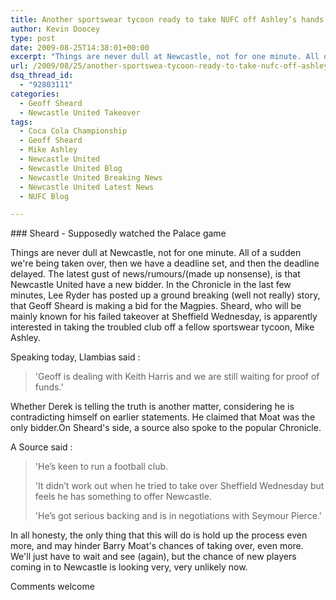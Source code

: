 ```yaml
---
title: Another sportswear tycoon ready to take NUFC off Ashley’s hands
author: Kevin Doocey
type: post
date: 2009-08-25T14:38:01+00:00
excerpt: "Things are never dull at Newcastle, not for one minute. All of a sudden we're being taken over, then we have a deadline set, and then.."
url: /2009/08/25/another-sportswea-tycoon-ready-to-take-nufc-off-ashleys-hands/
dsq_thread_id:
  - "92803111"
categories:
  - Geoff Sheard
  - Newcastle United Takeover
tags:
  - Coca Cola Championship
  - Geoff Sheard
  - Mike Ashley
  - Newcastle United
  - Newcastle United Blog
  - Newcastle United Breaking News
  - Newcastle United Latest News
  - NUFC Blog

---
```

### Sheard - Supposedly watched the Palace game

Things are never dull at Newcastle, not for one minute. All of a sudden we're being taken over, then we have a deadline set, and then the deadline delayed. The latest gust of news/rumours/(made up nonsense), is that  Newcastle United have a new bidder. In the Chronicle in the last few minutes, Lee Ryder has posted up a ground breaking (well not really) story, that Geoff Sheard is making a bid for the Magpies. Sheard, who will be mainly known for his failed takeover at Sheffield Wednesday, is apparently interested in taking the troubled club off a fellow sportswear tycoon, Mike Ashley.

Speaking today, Llambias said :

> 'Geoff is dealing with Keith Harris and we are still waiting for proof of funds.'

Whether Derek is telling the truth is another matter, considering he is contradicting himself on earlier statements. He claimed that Moat was the only bidder.On Sheard's side, a source also spoke to the popular Chronicle.

A Source said :

> 'He’s keen to run a football club.
>
> 'It didn’t work out when he tried to take over Sheffield Wednesday but feels he has something to offer Newcastle.
>
> 'He’s got serious backing and is in negotiations with Seymour Pierce.'

In all honesty, the only thing that this will do is hold up the process even more, and may hinder Barry Moat's chances of taking over, even more. We'll just have to wait and see (again), but the chance of new players coming in to Newcastle is looking very, very unlikely now.

Comments welcome
